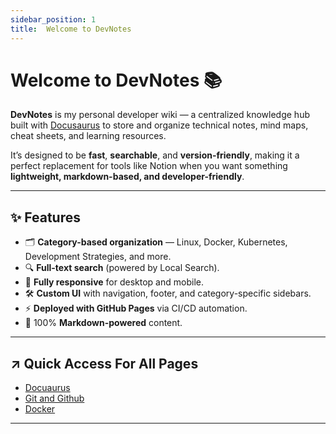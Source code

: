 ```yaml
---
sidebar_position: 1
title:  Welcome to DevNotes
---
```


# Welcome to DevNotes 📚

**DevNotes** is my personal developer wiki — a centralized knowledge hub built with [Docusaurus](https://docusaurus.io/) to store and organize technical notes, mind maps, cheat sheets, and learning resources.  

It’s designed to be **fast**, **searchable**, and **version-friendly**, making it a perfect replacement for tools like Notion when you want something **lightweight, markdown-based, and developer-friendly**.

---

## ✨ Features

- 🗂 **Category-based organization** — Linux, Docker, Kubernetes, Development Strategies, and more.
- 🔍 **Full-text search** (powered by Local Search).
- 📱 **Fully responsive** for desktop and mobile.
- 🛠 **Custom UI** with navigation, footer, and category-specific sidebars.
- ⚡ **Deployed with GitHub Pages** via CI/CD automation.
- 📝 100% **Markdown-powered** content.

---
## ↗️ Quick Access For All Pages
 - [Docuaurus](https://nitinawari.github.io/DevNotes/docs/category/docusaurus-setup)
 - [Git and Github](https://nitinawari.github.io/DevNotes/docs/category/git--github-)
 - [Docker](https://nitinawari.github.io/DevNotes/docs/category/docker)

 --- 
